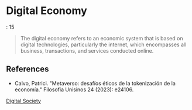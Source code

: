 # Digital Economy

: 15

> The digital economy refers to an economic system that is based on digital technologies, particularly the internet, which encompasses all business, transactions, and services conducted online.
> 

## References

- Calvo, Patrici. "Metaverso: desafíos éticos de la tokenización de la economía." Filosofia Unisinos 24 (2023): e24106.

[Digital Society](Digital%20Society%2017ac0f5171ec8105b267c715cad32477.md)